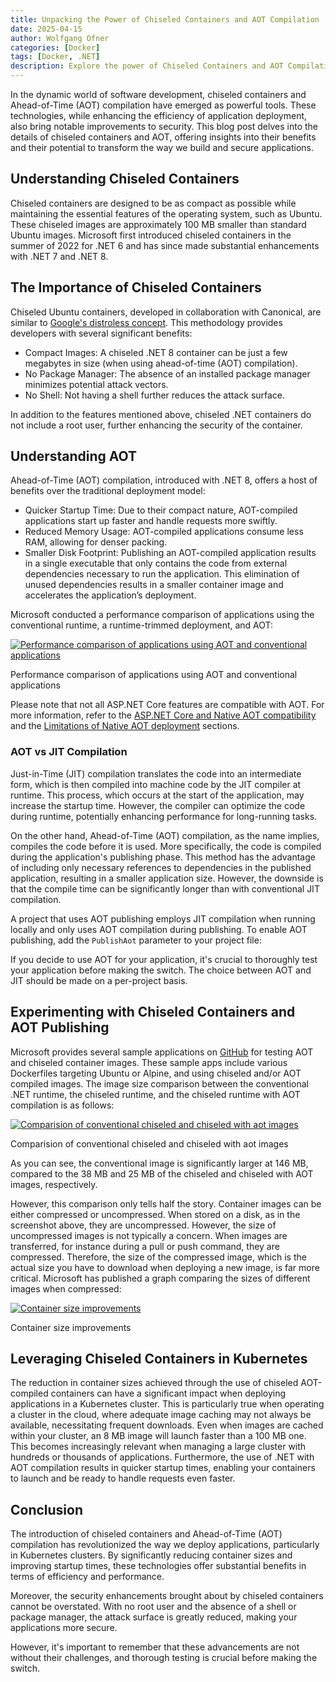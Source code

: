 ```yaml
---
title: Unpacking the Power of Chiseled Containers and AOT Compilation
date: 2025-04-15
author: Wolfgang Ofner
categories: [Docker]
tags: [Docker, .NET]
description: Explore the power of Chiseled Containers and AOT Compilation in application deployment, enhancing efficiency and security.
---
```


In the dynamic world of software development, chiseled containers and Ahead-of-Time (AOT) compilation have emerged as powerful tools. These technologies, while enhancing the efficiency of application deployment, also bring notable improvements to security. This blog post delves into the details of chiseled containers and AOT, offering insights into their benefits and their potential to transform the way we build and secure applications.

## Understanding Chiseled Containers

Chiseled containers are designed to be as compact as possible while maintaining the essential features of the operating system, such as Ubuntu. These chiseled images are approximately 100 MB smaller than standard Ubuntu images. Microsoft first introduced chiseled containers in the summer of 2022 for .NET 6 and has since made substantial enhancements with .NET 7 and .NET 8.

## The Importance of Chiseled Containers

Chiseled Ubuntu containers, developed in collaboration with Canonical, are similar to <a href="https://github.com/GoogleContainerTools/distroless" target="_blank" rel="noopener noreferrer">Google's distroless concept</a>. This methodology provides developers with several significant benefits:

- Compact Images: A chiseled .NET 8 container can be just a few megabytes in size (when using ahead-of-time (AOT) compilation).
- No Package Manager: The absence of an installed package manager minimizes potential attack vectors.
- No Shell: Not having a shell further reduces the attack surface.

In addition to the features mentioned above, chiseled .NET containers do not include a root user, further enhancing the security of the container.

## Understanding AOT

Ahead-of-Time (AOT) compilation, introduced with .NET 8, offers a host of benefits over the traditional deployment model:

- Quicker Startup Time: Due to their compact nature, AOT-compiled applications start up faster and handle requests more swiftly.
- Reduced Memory Usage: AOT-compiled applications consume less RAM, allowing for denser packing.
- Smaller Disk Footprint: Publishing an AOT-compiled application results in a single executable that only contains the code from external dependencies necessary to run the application. This elimination of unused dependencies results in a smaller container image and accelerates the application’s deployment.

Microsoft conducted a performance comparison of applications using the conventional runtime, a runtime-trimmed deployment, and AOT:

<div class="col-12 col-sm-10 aligncenter">
  <a href="/assets/img/posts/2024/04/Performance-comparison-of-applications-using-aot-and-conventional-applications.jpg"><img loading="lazy" src="/assets/img/posts/2024/04/Performance-comparison-of-applications-using-aot-and-conventional-applications.jpg" alt="Performance comparison of applications using AOT and conventional applications" /></a>
  
  <p>
   Performance comparison of applications using AOT and conventional applications
  </p>
</div>

Please note that not all ASP.NET Core features are compatible with AOT. For more information, refer to the <a href="https://learn.microsoft.com/en-us/aspnet/core/fundamentals/native-aot?view=aspnetcore-8.0#aspnet-core-and-native-aot-compatibility" target="_blank" rel="noopener noreferrer">ASP.NET Core and Native AOT compatibility</a> and the <a href="https://learn.microsoft.com/en-us/dotnet/core/deploying/native-aot/?tabs=net7%2Cwindows#limitations-of-native-aot-deployment" target="_blank" rel="noopener noreferrer">Limitations of Native AOT deployment</a> sections.

### AOT vs JIT Compilation

Just-in-Time (JIT) compilation translates the code into an intermediate form, which is then compiled into machine code by the JIT compiler at runtime. This process, which occurs at the start of the application, may increase the startup time. However, the compiler can optimize the code during runtime, potentially enhancing performance for long-running tasks.

On the other hand, Ahead-of-Time (AOT) compilation, as the name implies, compiles the code before it is used. More specifically, the code is compiled during the application's publishing phase. This method has the advantage of including only necessary references to dependencies in the published application, resulting in a smaller application size. However, the downside is that the compile time can be significantly longer than with conventional JIT compilation.

A project that uses AOT publishing employs JIT compilation when running locally and only uses AOT compilation during publishing. To enable AOT publishing, add the `PublishAot` parameter to your project file:

<script src="https://gist.github.com/WolfgangOfner/72631ebccb81ef12bfe3242d26c3aae0.js"></script>

If you decide to use AOT for your application, it's crucial to thoroughly test your application before making the switch. The choice between AOT and JIT should be made on a per-project basis.

## Experimenting with Chiseled Containers and AOT Publishing

Microsoft provides several sample applications on <a href="https://github.com/dotnet/dotnet-docker/tree/main/samples" target="_blank" rel="noopener noreferrer">GitHub</a> for testing AOT and chiseled container images. These sample apps include various Dockerfiles targeting Ubuntu or Alpine, and using chiseled and/or AOT compiled images. The image size comparison between the conventional .NET runtime, the chiseled runtime, and the chiseled runtime with AOT compilation is as follows:

<div class="col-12 col-sm-10 aligncenter">
  <a href="/assets/img/posts/2024/04/Comparision-of-conventional-chiseled-and-chiseled-with-aot-images.jpg"><img loading="lazy" src="/assets/img/posts/2024/04/Comparision-of-conventional-chiseled-and-chiseled-with-aot-images.jpg" alt="Comparision of conventional chiseled and chiseled with aot images" /></a>
  
  <p>
   Comparision of conventional chiseled and chiseled with aot images
  </p>
</div>

As you can see, the conventional image is significantly larger at 146 MB, compared to the 38 MB and 25 MB of the chiseled and chiseled with AOT images, respectively.

However, this comparison only tells half the story. Container images can be either compressed or uncompressed. When stored on a disk, as in the screenshot above, they are uncompressed. However, the size of uncompressed images is not typically a concern. When images are transferred, for instance during a pull or push command, they are compressed. Therefore, the size of the compressed image, which is the actual size you have to download when deploying a new image, is far more critical. Microsoft has published a graph comparing the sizes of different images when compressed:

<div class="col-12 col-sm-10 aligncenter">
  <a href="/assets/img/posts/2024/04/Container-size-improvements.jpg"><img loading="lazy" src="/assets/img/posts/2024/04/Container-size-improvements.jpg" alt="Container size improvements" /></a>
  
  <p>
   Container size improvements
  </p>
</div>

## Leveraging Chiseled Containers in Kubernetes

The reduction in container sizes achieved through the use of chiseled AOT-compiled containers can have a significant impact when deploying applications in a Kubernetes cluster. This is particularly true when operating a cluster in the cloud, where adequate image caching may not always be available, necessitating frequent downloads. Even when images are cached within your cluster, an 8 MB image will launch faster than a 100 MB one. This becomes increasingly relevant when managing a large cluster with hundreds or thousands of applications. Furthermore, the use of .NET with AOT compilation results in quicker startup times, enabling your containers to launch and be ready to handle requests even faster.
 
## Conclusion

The introduction of chiseled containers and Ahead-of-Time (AOT) compilation has revolutionized the way we deploy applications, particularly in Kubernetes clusters. By significantly reducing container sizes and improving startup times, these technologies offer substantial benefits in terms of efficiency and performance.

Moreover, the security enhancements brought about by chiseled containers cannot be overstated. With no root user and the absence of a shell or package manager, the attack surface is greatly reduced, making your applications more secure.

However, it's important to remember that these advancements are not without their challenges, and thorough testing is crucial before making the switch.